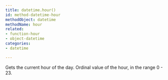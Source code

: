 ```yaml
---
title: datetime.hour()
id: method-datetime-hour
methodObject: datetime
methodName: hour
related:
- function-hour
- object-datetime
categories:
- datetime

---
```


Gets the current hour of the day.
Ordinal value of the hour, in the range 0 - 23.